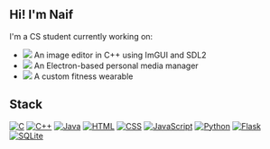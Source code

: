 ## Hi! I'm Naif
I'm a CS student currently working on:
- ![](https://geps.dev/progress/60) An image editor in C++ using ImGUI and SDL2
- ![](https://geps.dev/progress/15) An Electron-based personal media manager
- ![](https://geps.dev/progress/33) A custom fitness wearable
## Stack
[![C](https://img.shields.io/badge/C-00599C?logo=c&logoColor=white)](#) [![C++](https://img.shields.io/badge/C++-%2300599C.svg?logo=c%2B%2B&logoColor=white)](#) [![Java](https://img.shields.io/badge/Java-%23ED8B00.svg?logo=openjdk&logoColor=white)](#) [![HTML](https://img.shields.io/badge/HTML-%23E34F26.svg?logo=html5&logoColor=white)](#) [![CSS](https://img.shields.io/badge/CSS-639?logo=css&logoColor=fff)](#) [![JavaScript](https://img.shields.io/badge/JavaScript-F7DF1E?logo=javascript&logoColor=000)](#) [![Python](https://img.shields.io/badge/Python-3776AB?logo=python&logoColor=fff)](#) [![Flask](https://img.shields.io/badge/Flask-000?logo=flask&logoColor=fff)](#) [![SQLite](https://img.shields.io/badge/SQLite-%2307405e.svg?logo=sqlite&logoColor=white)](#)

